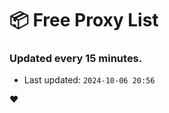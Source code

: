 # :package: Free Proxy List
### Updated every 15 minutes.

- Last updated: `2024-10-06 20:56`

:heart:
